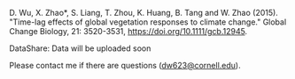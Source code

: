D. Wu, X. Zhao*, S. Liang, T. Zhou, K. Huang, B. Tang and W. Zhao (2015). "Time-lag effects of global vegetation responses to climate change." Global Change Biology, 21: 3520-3531, https://doi.org/10.1111/gcb.12945.

DataShare: Data will be uploaded soon

Please contact me if there are questions (dw623@cornell.edu).
